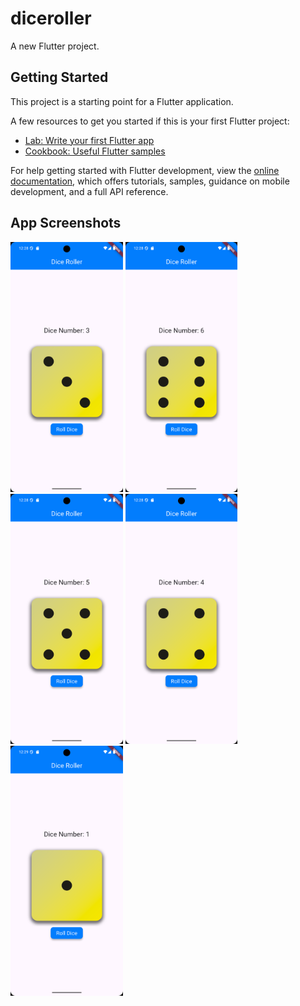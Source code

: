 # diceroller

A new Flutter project.

## Getting Started

This project is a starting point for a Flutter application.

A few resources to get you started if this is your first Flutter project:

- [Lab: Write your first Flutter app](https://docs.flutter.dev/get-started/codelab)
- [Cookbook: Useful Flutter samples](https://docs.flutter.dev/cookbook)

For help getting started with Flutter development, view the
[online documentation](https://docs.flutter.dev/), which offers tutorials,
samples, guidance on mobile development, and a full API reference.

## App Screenshots

<img src="./assets/screenshots/ss01.png" height=400> <img src="./assets/screenshots/ss02.png" height=400> <img src="./assets/screenshots/ss03.png" height=400> <img src="./assets/screenshots/ss04.png" height=400> <img src="./assets/screenshots/ss05.png" height=400>
